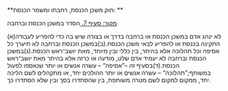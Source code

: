 **חוק משכן הכנסת, רחבתו ומשמר הכנסת: **

[מקור: סעיף 7. ](https://he.wikisource.org/wiki/חוק_משכן_הכנסת,_רחבתו_ומשמר_הכנסת#סעיף_7)
הסדר במשכן הכנסת וברחבה

(א)לא ינהג אדם במשכן הכנסת או ברחבה בדרך או בצורה שיש בה כדי להפריע לעבודה התקינה בכנסת או להפריע לבאי משכן הכנסת.(ב)במשכן הכנסת וברחבה לא תיערך כל אסיפה וכל תהלוכה אלא בהיתר, בין כללי ובין מיוחד, מאת יושב־ראש הכנסת.(ג)במשכן הכנסת וברחבה לא יעמיד אדם שלט, מודעה או כרזה אלא בהיתר מאת יושב־ראש הכנסת.(ד)בסעיף זה –”אסיפה“ – עשרה אנשים או יותר שנאספו לפעול במשותף;”תהלוכה“ – עשרה אנשים או יותר ההולכים יחד, או מתקהלים לשם הליכה יחד, ממקום למקום לשם מטרה משותפת, בין שהסתדרו בסך ובין שלא הסתדרו כך.